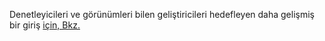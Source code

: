 Denetleyicileri ve görünümleri bilen geliştiricileri hedefleyen daha gelişmiş bir giriş [için, Bkz.](xref:razor-pages/index)
